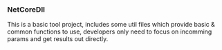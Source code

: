 ### NetCoreDll
This is a basic tool project, includes some util files which provide basic & common functions to use, developers only need to focus on incomming params and get results out directly.
